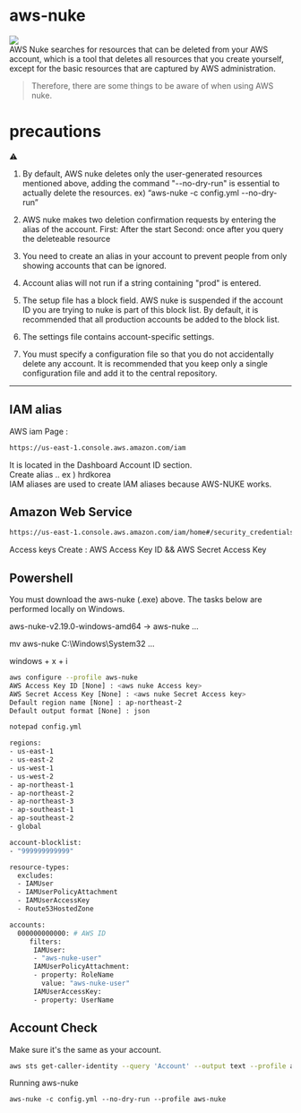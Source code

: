 # aws-nuke  
<div align="left">
   <img src="https://img.shields.io/badge/AmazonWebServices-232F3E?style=flat&logo=amazonwebservices&logoColor=white"/> <!-- AWS -->
</div>
AWS Nuke searches for resources that can be deleted from your AWS account, which is a tool that deletes all resources that you create yourself, except for the basic resources that are captured by AWS administration.  
  
> Therefore, there are some things to be aware of when using AWS nuke.

# precautions

⚠️  
1. By default, AWS nuke deletes only the user-generated resources mentioned above, adding the command "--no-dry-run" is essential to actually delete the resources.
   ex) “aws-nuke -c config.yml --no-dry-run”

2. AWS nuke makes two deletion confirmation requests by entering the alias of the account.
   First: After the start
   Second: once after you query the deleteable resource
3. You need to create an alias in your account to prevent people from only showing accounts that can be ignored.
4. Account alias will not run if a string containing "prod" is entered.
5. The setup file has a block field. AWS nuke is suspended if the account ID you are trying to nuke is part of this block list. By default, it is recommended that all production accounts be added to the block list.
6. The settings file contains account-specific settings.
7. You must specify a configuration file so that you do not accidentally delete any account. It is recommended that you keep only a single configuration file and add it to the central repository.   

--- 

## IAM alias

AWS iam Page :
   ```sh
   https://us-east-1.console.aws.amazon.com/iam
   ```
It is located in the Dashboard Account ID section.  
Create alias .. ex ) hrdkorea  
IAM aliases are used to create IAM aliases because AWS-NUKE works.

## Amazon Web Service 
   ```sh
   https://us-east-1.console.aws.amazon.com/iam/home#/security_credentials
   ```
Access keys Create : AWS Access Key ID && AWS Secret Access Key 

## Powershell  

You must download the aws-nuke (.exe) above. The tasks below are performed locally on Windows.

aws-nuke-v2.19.0-windows-amd64 -> aws-nuke ...  
  
mv aws-nuke C:\Windows\System32 ...

windows + x + i

  ```sh
  aws configure --profile aws-nuke
  AWS Access Key ID [None] : <aws nuke Access key>
  AWS Secret Access Key [None] : <aws nuke Secret Access key>
  Default region name [None] : ap-northeast-2
  Default output format [None] : json

  notepad config.yml

  regions:
  - us-east-1
  - us-east-2
  - us-west-1
  - us-west-2
  - ap-northeast-1
  - ap-northeast-2
  - ap-northeast-3
  - ap-southeast-1
  - ap-southeast-2
  - global

  account-blocklist:
  - "999999999999"

  resource-types:
    excludes:
    - IAMUser
    - IAMUserPolicyAttachment
    - IAMUserAccessKey
    - Route53HostedZone

  accounts:
    000000000000: # AWS ID
       filters:
        IAMUser:
        - "aws-nuke-user"
        IAMUserPolicyAttachment:
        - property: RoleName
          value: "aws-nuke-user"
        IAMUserAccessKey:
        - property: UserName
  ```

## Account Check

Make sure it's the same as your account.
  ```sh
  aws sts get-caller-identity --query 'Account' --output text --profile aws-nuke
  ```

Running aws-nuke
  ```sh
  aws-nuke -c config.yml --no-dry-run --profile aws-nuke
  ```



